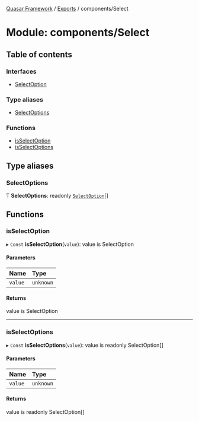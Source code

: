[Quasar Framework](../index.md) / [Exports](../modules.md) / components/Select

# Module: components/Select

## Table of contents

### Interfaces

- [SelectOption](../interfaces/components_Select.SelectOption.md)

### Type aliases

- [SelectOptions](components_Select.md#selectoptions)

### Functions

- [isSelectOption](components_Select.md#isselectoption)
- [isSelectOptions](components_Select.md#isselectoptions)

## Type aliases

### SelectOptions

Ƭ **SelectOptions**: readonly [`SelectOption`](../interfaces/components_Select.SelectOption.md)[]

## Functions

### isSelectOption

▸ `Const` **isSelectOption**(`value`): value is SelectOption

#### Parameters

| Name | Type |
| :------ | :------ |
| `value` | `unknown` |

#### Returns

value is SelectOption

___

### isSelectOptions

▸ `Const` **isSelectOptions**(`value`): value is readonly SelectOption[]

#### Parameters

| Name | Type |
| :------ | :------ |
| `value` | `unknown` |

#### Returns

value is readonly SelectOption[]
